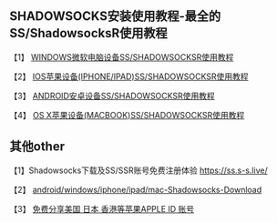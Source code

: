 ## SHADOWSOCKS安装使用教程-最全的SS/ShadowsocksR使用教程

【1】 [WINDOWS微软电脑设备SS/SHADOWSOCKSR使用教程](https://github.com/ss-ssr/help/wiki/WINDOWS%E8%AE%BE%E5%A4%87SS-SHADOWSOCKSR%E4%BD%BF%E7%94%A8%E6%95%99%E7%A8%8B)

【2】 [IOS苹果设备(IPHONE/IPAD)SS/SHADOWSOCKSR使用教程](https://github.com/ss-ssr/help/wiki/IOS%E8%AE%BE%E5%A4%87(IPHONE-IPAD)SS-SHADOWSOCKSR%E4%BD%BF%E7%94%A8%E6%95%99%E7%A8%8B)

【3】 [ANDROID安卓设备SS/SHADOWSOCKSR使用教程](https://github.com/ss-ssr/help/wiki/ANDROID%E8%AE%BE%E5%A4%87SS-SHADOWSOCKSR%E4%BD%BF%E7%94%A8%E6%95%99%E7%A8%8B)

【4】 [OS X苹果设备(MACBOOK)SS/SHADOWSOCKSR使用教程](https://github.com/ss-ssr/help/wiki/OS-X%E8%AE%BE%E5%A4%87(MACBOOK)SS-SHADOWSOCKSR%E4%BD%BF%E7%94%A8%E6%95%99%E7%A8%8B)

## 其他other

【1】Shadowsocks下载及SS/SSR账号免费注册体验 https://ss.s-s.live/

【2】 [android/windows/iphone/ipad/mac-Shadowsocks-Download](https://github.com/ss-ssr/download)

【3】 [免费分享美国 日本 香港等苹果APPLE ID 账号](https://github.com/ss-ssr/help/wiki/%E5%85%8D%E8%B4%B9%E5%88%86%E4%BA%AB%E7%BE%8E%E5%9B%BD-%E6%97%A5%E6%9C%AC-%E9%A6%99%E6%B8%AF%E7%AD%89%E8%8B%B9%E6%9E%9CAPPLE-ID-%E8%B4%A6%E5%8F%B7)
